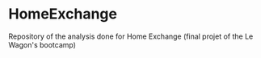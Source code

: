 # HomeExchange
Repository of the analysis done for Home Exchange (final projet of the Le Wagon's bootcamp)
